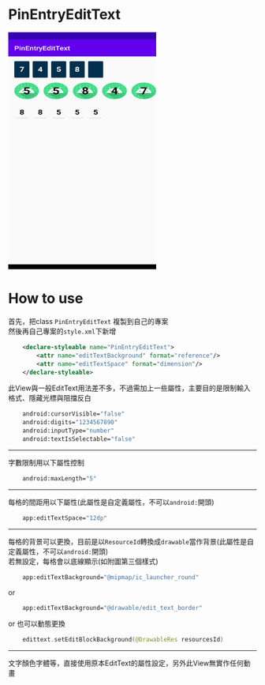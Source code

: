 # PinEntryEditText
<img width="300" height="480" src="/pic/Screenshot.png"/>

# How to use
首先，把class `PinEntryEditText` 複製到自己的專案  
然後再自己專案的`style.xml`下新增  
```xml
    <declare-styleable name="PinEntryEditText">
        <attr name="editTextBackground" format="reference"/>
        <attr name="editTextSpace" format="dimension"/>
    </declare-styleable>
```
此View與一般EditText用法差不多，不過需加上一些屬性，主要目的是限制輸入格式、隱藏光標與阻擋反白
```sh
    android:cursorVisible="false"
    android:digits="1234567890"
    android:inputType="number"
    android:textIsSelectable="false"
```  
----  
字數限制用以下屬性控制
```sh
    android:maxLength="5"
``` 
----  
每格的間距用以下屬性(此屬性是自定義屬性，不可以`android:`開頭)
```sh
    app:editTextSpace="12dp"
```  
----  
每格的背景可以更換，目前是以`ResourceId`轉換成`drawable`當作背景(此屬性是自定義屬性，不可以`android:`開頭)  
若無設定，每格會以底線顯示(如附圖第三個樣式)  
```sh
    app:editTextBackground="@mipmap/ic_launcher_round"
```  
or  
```sh
    app:editTextBackground="@drawable/edit_text_border"
```  
or 也可以動態更換
```kotlin
    edittext.setEditBlockBackground(@DrawableRes resourcesId)
```
----  
文字顏色字體等，直接使用原本EditText的屬性設定，另外此View無實作任何動畫